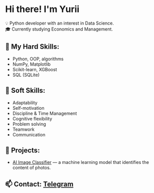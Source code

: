 # Hi there! I'm Yurii

💡 Python developer with an interest in Data Science.  
🎓 Currently studying Economics and Management.

## 🔧 My Hard Skills:

- Python, OOP, algorithms  
- NumPy, Matplotlib  
- Scikit-learn, XGBoost  
- SQL (SQLite)  

## 💬 Soft Skills:

- Adaptability  
- Self-motivation  
- Discipline & Time Management  
- Cognitive flexibility  
- Problem solving  
- Teamwork  
- Communication  

## 🧠 Projects:

- [AI Image Classifier](https://github.com/Yurii-N/first_repository.git) — a machine learning model that identifies the content of photos.

## 📫 Contact: [Telegram](https://t.me/lEbZHiKl)
